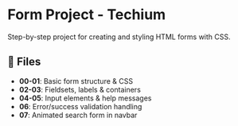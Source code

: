 # Form Project - Techium

Step-by-step project for creating and styling HTML forms with CSS.

## 📁 Files

- **00-01**: Basic form structure & CSS
- **02-03**: Fieldsets, labels & containers  
- **04-05**: Input elements & help messages
- **06**: Error/success validation handling
- **07**: Animated search form in navbar

